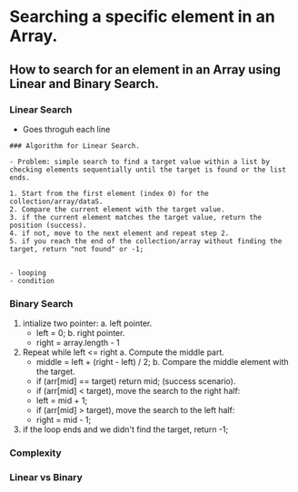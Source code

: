 # Searching a specific element in an Array.

## How to search for an element in an Array using Linear and Binary Search.

### Linear Search

- Goes throguh each line

```
### Algorithm for Linear Search.

- Problem: simple search to find a target value within a list by checking elements sequentially until the target is found or the list ends.

1. Start from the first element (index 0) for the collection/array/dataS.
2. Compare the current element with the target value.
3. if the current element matches the target value, return the position (success).
4. if not, move to the next element and repeat step 2.
5. if you reach the end of the collection/array without finding the target, return "not found" or -1;


- looping
- condition
```

### Binary Search

1. intialize two pointer:
   a. left pointer.
   - left = 0;
     b. right pointer.
   - right = array.length - 1
2. Repeat while left <= right
   a. Compute the middle part.
   - middle = left + (right - left) / 2;
     b. Compare the middle element with the target.
   - if (arr[mid] == target) return mid; (success scenario).
   - if (arr[mid] < target), move the search to the right half:
   - left = mid + 1;
   - if (arr[mid] > target), move the search to the left half:
   - right = mid - 1;
3. if the loop ends and we didn't find the target, return -1;

### Complexity

### Linear vs Binary
